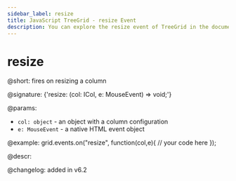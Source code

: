 ```yaml
---
sidebar_label: resize
title: JavaScript TreeGrid - resize Event 
description: You can explore the resize event of TreeGrid in the documentation of the DHTMLX JavaScript UI library. Browse developer guides and API reference, try out code examples and live demos, and download a free 30-day evaluation version of DHTMLX Suite 7.
---
```


# resize

@short: fires on resizing a column

@signature: {'resize: (col: ICol, e: MouseEvent) => void;'}

@params:
- `col: object` - an object with a column configuration
- `e: MouseEvent` - a native HTML event object

@example:
grid.events.on("resize", function(col,e){
	// your code here
});

@descr:

@changelog:
added in v6.2
